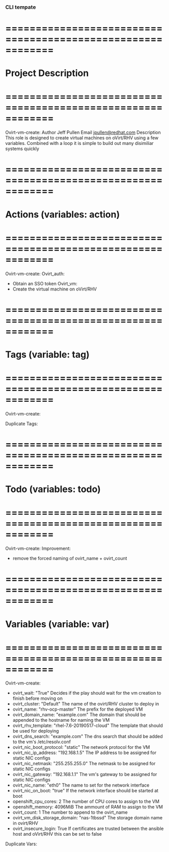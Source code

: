 ### CLI tempate ###

# ============================================================
# Project Description
# ============================================================
Ovirt-vm-create:
  Author                    Jeff Pullen
  Email                     jpullen@redhat.com
  Description               This role is designed to create virtual machines on oVirt/RHV using a few variables. Combined with a loop it is simple to build out many disimiliar systems quickly

# ============================================================
# Actions (variables: action)
# ============================================================
Ovirt-vm-create:
 Ovirt_auth:
 * Obtain an SSO token
 Ovirt_vm:
 * Create the virtual machine on oVirt/RHV

# ============================================================
# Tags (variable: tag)
# ============================================================
Ovirt-vm-create:

Duplicate Tags:

# ============================================================
# Todo (variables: todo)
# ============================================================

Ovirt-vm-create:
 Improvement:
 * remove the forced naming of ovirt_name + ovirt_count

# ============================================================
# Variables (variable: var)
# ============================================================
Ovirt-vm-create:
 * ovirt_wait: "True"               Decides if the play should wait for the vm creation to finish before moving on
 * ovirt_cluster: "Default"         The name of the ovirt/RHV cluster to deploy in
 * ovirt_name: "rhv-ocp-master"     The prefix for the deployed VM
 * ovirt_domain_name: "example.com" The domain that should be appended to the hostname for naming the VM
 * ovirt_rhv_template: "rhel-7.6-20190517-cloud" The template that should be used for deploying
 * ovirt_dns_search: "example.com"  The dns search that should be added to the vm's /etc/resolv.conf
 * ovirt_nic_boot_protocol: "static" The network protocol for the VM
 * ovirt_nic_ip_address: "192.168.1.5" The IP address to be assigned for static NIC configs
 * ovirt_nic_netmask: "255.255.255.0" The netmask to be assigned for static NIC configs
 * ovirt_nic_gateway: "192.168.1.1" The vm's gateway to be assigned for static NIC configs
 * ovirt_nic_name: "eth0"           The name to set for the network interface
 * ovirt_nic_on_boot: "true"        If the network interface should be started at boot
 * openshift_cpu_cores: 2           The number of CPU cores to assign to the VM
 * openshift_memory: 4096MiB        The ammount of RAM to assign to the VM
 * ovirt_count: 1                   The number to append to the ovirt_name
 * ovirt_vm_disk_storage_domain: "nas-1tbssd" The storage domain name in ovirt/RHV
 * ovirt_insecure_login: True       If certificates are trusted between the ansible host and oVirt/RHV this can be set to false

Duplicate Vars:


